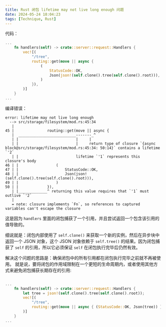 ```yaml
---
title: Rust 闭包 lifetime may not live long enough 问题
date: 2024-05-24 18:04:23
tags: [Technique, Rust]
---
```


代码：
```rust
...
    fn handlers(self) -> crate::server::request::Handlers {
        vec![(
            "/tree",
            routing::get(move || async {
                (
                    StatusCode::OK,
                    Json(json!(self.clone().tree(self.clone().root))),
                )
            }),
        )]
    }
...
```

编译错误：
```text
error: lifetime may not live long enough
  --> src/storage/filesystem/mod.rs:45:34
   |
45 |               routing::get(move || async {
   |  __________________________-------_^
   | |                          |     |
   | |                          |     return type of closure `{async block@src/storage/filesystem/mod.rs:45:34: 50:14}` contains a lifetime `'2`
   | |                          lifetime `'1` represents this closure's body
46 | |                 (
47 | |                     StatusCode::OK,
48 | |                     Json(json!(self.clone().tree(self.clone().root))),
49 | |                 )
50 | |             }),
   | |_____________^ returning this value requires that `'1` must outlive `'2`
   |
   = note: closure implements `Fn`, so references to captured variables can't escape the closure
```

这是因为 `handlers` 里面的闭包捕获了一个引用，并且尝试返回一个包含该引用的值导致的。

细说就是：闭包内部使用了 `self.clone()` 来获取一个新的实例，然后在异步块中返回一个 JSON 对象，这个 JSON 对象依赖于 `self.tree()` 的结果。因为闭包捕获了 `self` 的引用，所以它必须保证 `self` 在闭包执行完毕后仍然有效。

解决这个问题的思路是：确保闭包中的所有引用都在闭包执行完毕之前就不再被使用。
就是说，要将闭包的作用域限制在一个更短的生命周期内，或者使用其他方式来避免闭包捕获长期存在的引用:

```rust

...
    fn handlers(self) -> crate::server::request::Handlers {
        let tree = json!(self.clone().tree(self.clone().root));
        vec![(
            "/tree",
            routing::get(move || async { (StatusCode::OK, Json(tree)) }),
        )]
    }
...
```